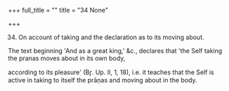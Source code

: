 +++
full_title = ""
title = "34 None"

+++


34. On account of taking and the declaration as to its moving about.

The text beginning 'And as a great king,' &c., declares that 'the Self taking the pranas moves about in its own body,

according to its pleasure' (Br̥. Up. II, 1, 18), i.e. it teaches that the Self is active in taking to itself the prāṇas and moving about in the body.

